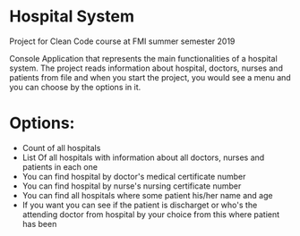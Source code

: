 # Hospital System
Project for Clean Code course at FMI summer semester 2019

Console Application that represents the main functionalities of a hospital system.
The project reads information about hospital, doctors, nurses and patients from file and
when you start the project, you would see a menu and you can choose by the options in it.

# Options:

- Count of all hospitals
- List Of all hospitals with information about all doctors, nurses and patients in each one
- You can find hospital by doctor's medical certificate number 
- You can find hospital by nurse's nursing certificate number 
- You can find all hospitals where some patient his/her name and age
- If you want you can see if the patient is discharget or who's the attending doctor 
  from hospital by your choice from this where patient has been 
  
